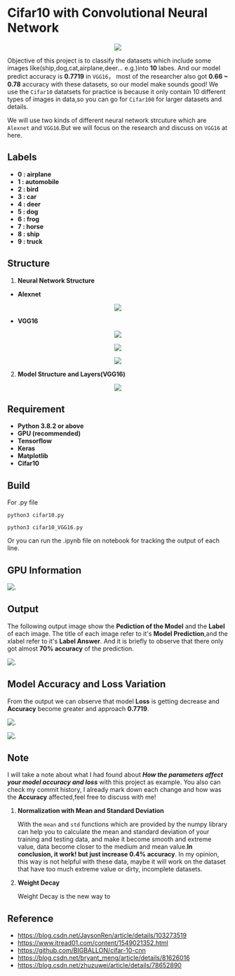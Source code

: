 # Cifar10 with Convolutional Neural Network

<p align="center">
  <img src='img/img_01.png'>
</p>

Objective of this project is to classify the datasets which include some images like(ship,dog,cat,airplane,deer... e.g.)into **10** labes. And our model predict accuracy is **0.7719** in ``VGG16``， most of the researcher also got **0.66 ~ 0.78** accuracy with these datasets, so our model make sounds good! We use the ``Cifar10`` datatsets for practice is because it only contain 10 different types of images in data,so you can go for ```Cifar100``` for larger datasets and details.

We will use two kinds of different neural network strcuture which are ``Alexnet`` and ``VGG16``.But we will focus on the research and discuss on ``VGG16`` at here.

## Labels

  - **0 : airplane**
  - **1 : automobile**
  - **2 : bird**
  - **3 : car**
  - **4 : deer**
  - **5 : dog**
  - **6 : frog**
  - **7 : horse**
  - **8 : ship**
  - **9 : truck**
  

## Structure 

1. **Neural Network Structure**
  - **Alexnet**
  <p align='center'>
    <img src='img/alexnet_structure.png'>
  </p>
  
  - **VGG16**
  <p align='center'>
    <img src='img/vgg16_structure_02.png'>
  </p>
  
  
  <p align='center'>
    <img src='img/vgg16_structure_03.png'>
  </p>
  
  
  <p align='center'>
    <img src='img/vgg16_structure_01.jpg'>
  </p>

2. **Model Structure and Layers(VGG16)**

<p align='center'>
  <img src='img/model.png'>  
</p>


## Requirement
  - **Python 3.8.2 or above**
  - **GPU (recommended)**
  - **Tensorflow**
  - **Keras**
  - **Matplotlib**
  - **Cifar10**
  
## Build
For .py file
```
python3 cifar10.py
```

```
python3 cifar10_VGG16.py
```
Or you can run the .ipynb file on notebook for tracking the output of each line.

## GPU Information

![.](img/gpu_information.png)

## Output
The following output image show the **Pediction of the Model** and the **Label** of each image.
The title of each image refer to it's **Model Prediction**,and the xlabel refer to it's **Label Answer**.
And it is briefly to observe that there only got almost **70% accuracy** of the prediction.

![.](img/model_prediction.png)

## Model Accuracy and Loss Variation
From the output we can observe that model **Loss** is getting decrease and **Accuracy** become greater and approach **0.7719**.

![.](img/model_accuracy.png)

![.](img/model_loss.png)

## Note
I will take a note about what I had found about ***How the parameters affect your model accuracy and loss*** with this project as example. You also can check my commit history, I already mark down each change and how was the **Accuracy** affected,feel free to discuss with me!

  1. **Normalization with Mean and Standard Deviation**
     
     With the ``mean`` and ``std`` functions which are provided by the numpy library can help you to calculate the mean and standard deviation of your training and testing data, and make it become smooth and extreme value, data become closer to the medium and mean value.**In conclusion, it work! but just increase 0.4% accuracy**. In my opinion, this way is not helpful with these data, maybe it will work on the dataset that have too much extreme value or dirty, incomplete datasets.
     
  2. **Weight Decay**
     
     Weight Decay is the new way to 


## Reference
* https://blog.csdn.net/JaysonRen/article/details/103273519
* https://www.itread01.com/content/1549021352.html
* https://github.com/BIGBALLON/cifar-10-cnn
* https://blog.csdn.net/bryant_meng/article/details/81626016
* https://blog.csdn.net/zhuzuwei/article/details/78652890
